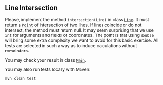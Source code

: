 ## Line Intersection

Please, implement the method `intersection(Line)` in class [`Line`](src/main/java/com/epam/rd/autotasks/intersection/Line.java). It  must return a [`Point`](src/main/java/com/epam/rd/autotasks/intersection/Point.java) of intersection of two lines.
If lines coincide or do not intersect, the method must return null.
It may seem surprising that we use `int` for arguments and fields of coordinates.
The point is that using `double` will bring some extra complexity we want to avoid for this basic exercise.
All tests are selected in such a way as to induce calculations without remainders.

You may check your result in class [`Main`](src/main/java/com/epam/rd/autotasks/intersection/Main.java).

You may also run tests locally with Maven:
```shell
mvn clean test
```